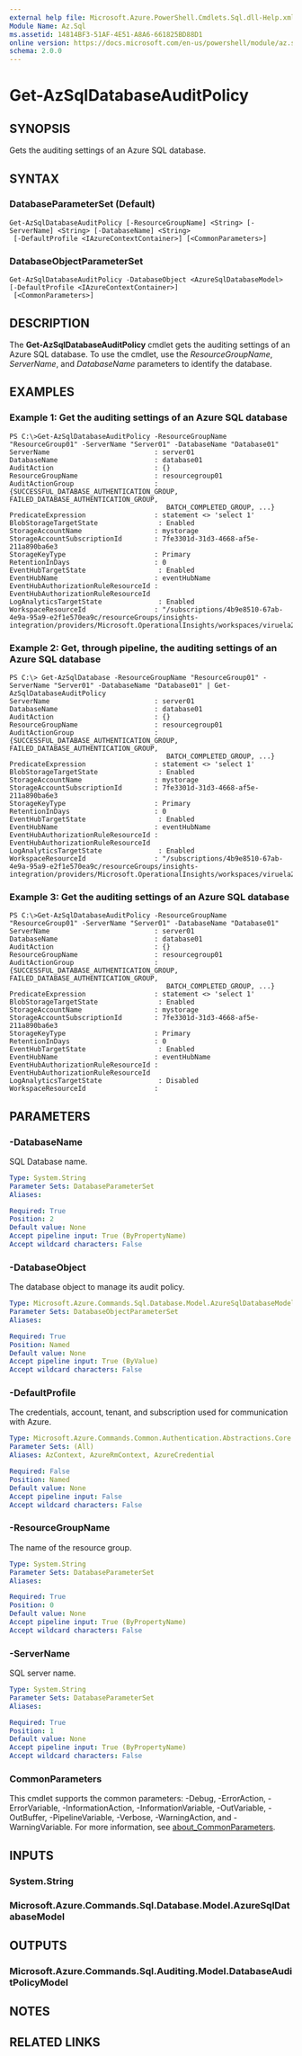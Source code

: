 ```yaml
---
external help file: Microsoft.Azure.PowerShell.Cmdlets.Sql.dll-Help.xml
Module Name: Az.Sql
ms.assetid: 14814BF3-51AF-4E51-A8A6-661825BD88D1
online version: https://docs.microsoft.com/en-us/powershell/module/az.sql/get-azsqldatabaseauditpolicy
schema: 2.0.0
---
```


# Get-AzSqlDatabaseAuditPolicy

## SYNOPSIS
Gets the auditing settings of an Azure SQL database.

## SYNTAX

### DatabaseParameterSet (Default)
```
Get-AzSqlDatabaseAuditPolicy [-ResourceGroupName] <String> [-ServerName] <String> [-DatabaseName] <String>
 [-DefaultProfile <IAzureContextContainer>] [<CommonParameters>]
```

### DatabaseObjectParameterSet
```
Get-AzSqlDatabaseAuditPolicy -DatabaseObject <AzureSqlDatabaseModel> [-DefaultProfile <IAzureContextContainer>]
 [<CommonParameters>]
```

## DESCRIPTION
The **Get-AzSqlDatabaseAuditPolicy** cmdlet gets the auditing settings of an Azure SQL database.
To use the cmdlet, use the *ResourceGroupName*, *ServerName*, and *DatabaseName* parameters to identify the database.

## EXAMPLES

### Example 1: Get the auditing settings of an Azure SQL database
```
PS C:\>Get-AzSqlDatabaseAuditPolicy -ResourceGroupName "ResourceGroup01" -ServerName "Server01" -DatabaseName "Database01"
ServerName                          : server01
DatabaseName                        : database01
AuditAction                         : {}
ResourceGroupName                   : resourcegroup01
AuditActionGroup                    : {SUCCESSFUL_DATABASE_AUTHENTICATION_GROUP, FAILED_DATABASE_AUTHENTICATION_GROUP,
                                       BATCH_COMPLETED_GROUP, ...}
PredicateExpression                 : statement <> 'select 1'
BlobStorageTargetState               : Enabled
StorageAccountName                  : mystorage
StorageAccountSubscriptionId        : 7fe3301d-31d3-4668-af5e-211a890ba6e3
StorageKeyType                      : Primary
RetentionInDays                     : 0
EventHubTargetState                  : Enabled
EventHubName                        : eventHubName
EventHubAuthorizationRuleResourceId : EventHubAuthorizationRuleResourceId
LogAnalyticsTargetState              : Enabled
WorkspaceResourceId                 : "/subscriptions/4b9e8510-67ab-4e9a-95a9-e2f1e570ea9c/resourceGroups/insights-integration/providers/Microsoft.OperationalInsights/workspaces/viruela2"
```

### Example 2: Get, through pipeline, the auditing settings of an Azure SQL database
```
PS C:\> Get-AzSqlDatabase -ResourceGroupName "ResourceGroup01" -ServerName "Server01" -DatabaseName "Database01" | Get-AzSqlDatabaseAuditPolicy
ServerName                          : server01
DatabaseName                        : database01
AuditAction                         : {}
ResourceGroupName                   : resourcegroup01
AuditActionGroup                    : {SUCCESSFUL_DATABASE_AUTHENTICATION_GROUP, FAILED_DATABASE_AUTHENTICATION_GROUP,
                                       BATCH_COMPLETED_GROUP, ...}
PredicateExpression                 : statement <> 'select 1'
BlobStorageTargetState               : Enabled
StorageAccountName                  : mystorage
StorageAccountSubscriptionId        : 7fe3301d-31d3-4668-af5e-211a890ba6e3
StorageKeyType                      : Primary
RetentionInDays                     : 0
EventHubTargetState                  : Enabled
EventHubName                        : eventHubName
EventHubAuthorizationRuleResourceId : EventHubAuthorizationRuleResourceId
LogAnalyticsTargetState              : Enabled
WorkspaceResourceId                 : "/subscriptions/4b9e8510-67ab-4e9a-95a9-e2f1e570ea9c/resourceGroups/insights-integration/providers/Microsoft.OperationalInsights/workspaces/viruela2"
```

### Example 3: Get the auditing settings of an Azure SQL database
```
PS C:\>Get-AzSqlDatabaseAuditPolicy -ResourceGroupName "ResourceGroup01" -ServerName "Server01" -DatabaseName "Database01"
ServerName                          : server01
DatabaseName                        : database01
AuditAction                         : {}
ResourceGroupName                   : resourcegroup01
AuditActionGroup                    : {SUCCESSFUL_DATABASE_AUTHENTICATION_GROUP, FAILED_DATABASE_AUTHENTICATION_GROUP,
                                       BATCH_COMPLETED_GROUP, ...}
PredicateExpression                 : statement <> 'select 1'
BlobStorageTargetState               : Enabled
StorageAccountName                  : mystorage
StorageAccountSubscriptionId        : 7fe3301d-31d3-4668-af5e-211a890ba6e3
StorageKeyType                      : Primary
RetentionInDays                     : 0
EventHubTargetState                  : Enabled
EventHubName                        : eventHubName
EventHubAuthorizationRuleResourceId : EventHubAuthorizationRuleResourceId
LogAnalyticsTargetState              : Disabled
WorkspaceResourceId                 :
```

## PARAMETERS

### -DatabaseName
SQL Database name.

```yaml
Type: System.String
Parameter Sets: DatabaseParameterSet
Aliases:

Required: True
Position: 2
Default value: None
Accept pipeline input: True (ByPropertyName)
Accept wildcard characters: False
```

### -DatabaseObject
The database object to manage its audit policy.

```yaml
Type: Microsoft.Azure.Commands.Sql.Database.Model.AzureSqlDatabaseModel
Parameter Sets: DatabaseObjectParameterSet
Aliases:

Required: True
Position: Named
Default value: None
Accept pipeline input: True (ByValue)
Accept wildcard characters: False
```

### -DefaultProfile
The credentials, account, tenant, and subscription used for communication with Azure.

```yaml
Type: Microsoft.Azure.Commands.Common.Authentication.Abstractions.Core.IAzureContextContainer
Parameter Sets: (All)
Aliases: AzContext, AzureRmContext, AzureCredential

Required: False
Position: Named
Default value: None
Accept pipeline input: False
Accept wildcard characters: False
```

### -ResourceGroupName
The name of the resource group.

```yaml
Type: System.String
Parameter Sets: DatabaseParameterSet
Aliases:

Required: True
Position: 0
Default value: None
Accept pipeline input: True (ByPropertyName)
Accept wildcard characters: False
```

### -ServerName
SQL server name.

```yaml
Type: System.String
Parameter Sets: DatabaseParameterSet
Aliases:

Required: True
Position: 1
Default value: None
Accept pipeline input: True (ByPropertyName)
Accept wildcard characters: False
```

### CommonParameters
This cmdlet supports the common parameters: -Debug, -ErrorAction, -ErrorVariable, -InformationAction, -InformationVariable, -OutVariable, -OutBuffer, -PipelineVariable, -Verbose, -WarningAction, and -WarningVariable. For more information, see [about_CommonParameters](http://go.microsoft.com/fwlink/?LinkID=113216).

## INPUTS

### System.String

### Microsoft.Azure.Commands.Sql.Database.Model.AzureSqlDatabaseModel

## OUTPUTS

### Microsoft.Azure.Commands.Sql.Auditing.Model.DatabaseAuditPolicyModel

## NOTES

## RELATED LINKS
